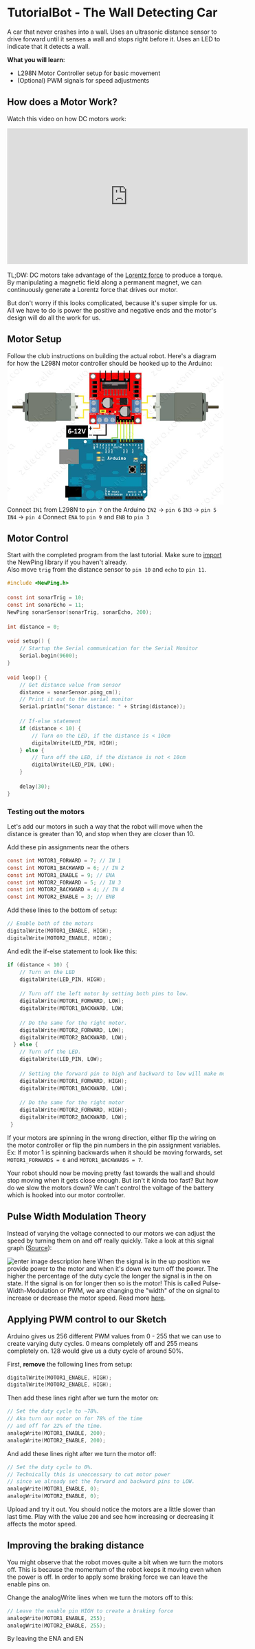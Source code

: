 # TutorialBot - The Wall Detecting Car

A car that never crashes into a wall. Uses an ultrasonic distance sensor to drive forward until it senses a wall and stops right before it. Uses an LED to indicate that it detects a wall.

**What you will learn**:
 - L298N Motor Controller setup for basic movement
 - (Optional) PWM signals for speed adjustments

## How does a Motor Work?
Watch this video on how  DC motors work:
<iframe width="560" height="315" src="https://www.youtube.com/embed/LAtPHANEfQo" frameborder="0" allow="accelerometer; autoplay; encrypted-media; gyroscope; picture-in-picture" allowfullscreen></iframe>

TL;DW: DC motors take advantage of the [Lorentz force](https://en.wikipedia.org/wiki/Lorentz_force) to produce a torque. By manipulating a magnetic field along a permanent magnet, we can continuously generate a Lorentz force that drives our motor.

But don't worry if this looks complicated, because it's super simple for us. All we have to do is power the positive and negative ends and the motor's design will do all the work for us.

## Motor Setup
Follow the club instructions on building the actual robot. Here's a diagram for how the L298N motor controller should be hooked up to the Arduino:
![Wiring Diagram](https://raw.githubusercontent.com/Penn-State-Robotics-Club/tutorials/master/resources/l298_motor_wiring.png)
Connect `IN1` from L298N to `pin 7` on the Arduino
`IN2` -> `pin 6`
`IN3` -> `pin 5`
`IN4` -> `pin 4`
Connect `ENA` to `pin 9` and `ENB` to `pin 3`

## Motor Control
Start with the completed program from the last tutorial. Make sure to [import](https://github.com/Penn-State-Robotics-Club/tutorials/blob/master/LogicWithDistances.md#importing-the-newping-library) the NewPing library if you haven't already.  
Also move `trig` from the distance sensor to `pin 10` and `echo` to `pin 11`.
```c
#include <NewPing.h>

const int sonarTrig = 10;
const int sonarEcho = 11;
NewPing sonarSensor(sonarTrig, sonarEcho, 200);

int distance = 0;

void setup() {
	// Startup the Serial communication for the Serial Monitor
	Serial.begin(9600);
}

void loop() {
	// Get distance value from sensor
	distance = sonarSensor.ping_cm();
	// Print it out to the serial monitor
	Serial.println("Sonar distance: " + String(distance));

	// If-else statement
	if (distance < 10) {
		// Turn on the LED, if the distance is < 10cm
		digitalWrite(LED_PIN, HIGH);
	} else {
		// Turn off the LED, if the distance is not < 10cm
		digitalWrite(LED_PIN, LOW);
	}

	delay(30);
}
```
### Testing out the motors
Let's add our motors in such a way that the robot will move when the distance is greater than 10, and stop when they are closer than 10.

Add these pin assignments near the others
```c
const int MOTOR1_FORWARD = 7; // IN 1
const int MOTOR1_BACKWARD = 6; // IN 2
const int MOTOR1_ENABLE = 9; // ENA
const int MOTOR2_FORWARD = 5; // IN 3
const int MOTOR2_BACKWARD = 4; // IN 4
const int MOTOR2_ENABLE = 3; // ENB
```
Add these lines to the bottom of `setup`:
```c
// Enable both of the motors
digitalWrite(MOTOR1_ENABLE, HIGH);
digitalWrite(MOTOR2_ENABLE, HIGH);
```
And edit the if-else statement to look like this:
```c
if (distance < 10) {
	// Turn on the LED
	digitalWrite(LED_PIN, HIGH);
	
	// Turn off the left motor by setting both pins to low.     
    digitalWrite(MOTOR1_FORWARD, LOW);
    digitalWrite(MOTOR1_BACKWARD, LOW;

    // Do the same for the right motor.
    digitalWrite(MOTOR2_FORWARD, LOW);
    digitalWrite(MOTOR2_BACKWARD, LOW);     
  } else {
    // Turn off the LED.                                 
    digitalWrite(LED_PIN, LOW);
    
    // Setting the forward pin to high and backward to low will make motors rotate forward.         
    digitalWrite(MOTOR1_FORWARD, HIGH);  
    digitalWrite(MOTOR1_BACKWARD, LOW);    

    // Do the same for the right motor
    digitalWrite(MOTOR2_FORWARD, HIGH);
    digitalWrite(MOTOR2_BACKWARD, LOW);
 }
```

If your motors are spinning in the wrong direction, either flip the wiring on the motor controller or flip the pin numbers in the pin assignment variables. Ex: If motor 1 is spinning backwards when it should be moving forwards, set `MOTOR1_FORWARDS = 6` and `MOTOR1_BACKWARDS = 7`.

Your robot should now be moving pretty fast towards the wall and should stop moving when it gets close enough. But isn't it kinda too fast? But how do we slow the motors down? We can't control the voltage of the battery which is hooked into our motor controller.

## Pulse Width Modulation Theory
Instead of varying the voltage connected to our motors we can adjust the speed by turning them on and off really quickly. Take a look at this signal graph ([Source](https://learn.sparkfun.com/tutorials/pulse-width-modulation/duty-cycle)):

![enter image description here](https://cdn.sparkfun.com/assets/f/9/c/8/a/512e869bce395fbc64000002.JPG)
When the signal is in the up position we provide power to the motor and when it's down we turn off the power. The higher the percentage of the duty cycle the longer the signal is in the on state. If the signal is on for longer then so is the motor! This is called Pulse-Width-Modulation or PWM, we are changing the "width" of the on signal to increase or decrease the motor speed. Read more [here](https://www.analogictips.com/pulse-width-modulation-pwm/).

## Applying PWM control to our Sketch
Arduino gives us 256 different PWM values from 0 - 255 that we can use to create varying duty cycles. 0 means completely off and 255 means completely on. 128 would give us a duty cycle of around 50%.

First, **remove** the following lines from setup:
```c
digitalWrite(MOTOR1_ENABLE, HIGH);
digitalWrite(MOTOR2_ENABLE, HIGH);
```

Then add these lines right after we turn the motor on:
```c
// Set the duty cycle to ~78%.
// Aka turn our motor on for 78% of the time
// and off for 22% of the time.
analogWrite(MOTOR1_ENABLE, 200);
analogWrite(MOTOR2_ENABLE, 200);
```

And  add these lines right after we turn the motor off:
```c
// Set the duty cycle to 0%.
// Technically this is uneccessary to cut motor power
// since we already set the forward and backward pins to LOW.
analogWrite(MOTOR1_ENABLE, 0);
analogWrite(MOTOR2_ENABLE, 0);
```

Upload and try it out. You should notice the motors are a little slower than last time. Play with the value `200` and see how increasing or decreasing it affects the motor speed.

## Improving the braking distance
You might observe that the robot moves quite a bit when we turn the motors off. This is because the momentum of the robot keeps it moving even when the power is off. In order to apply some braking force we can leave the enable pins on.

Change the analogWrite lines when we turn the motors off to this:
```c
// Leave the enable pin HIGH to create a braking force
analogWrite(MOTOR1_ENABLE, 255);
analogWrite(MOTOR2_ENABLE, 255);
```

By leaving the ENA and EN
<!--stackedit_data:
eyJoaXN0b3J5IjpbLTY2ODQ5NDQ4MSwxNjc5Nzg0ODg4LC0xOD
I5OTI1ODMsLTU4NDY0ODQwNiwyOTAxODk2NzAsMTQ4Njg2NDA1
MSwxNjkxMzgxNzgxLC04NzI1ODUyMzEsLTc0MDU3NDIyMSwxNj
E2NTM2MjU3LDE1MDUzMjg4MTMsNjA5Mjc4NjA5LC0xNDIwMjgy
NzE4LDE5OTU3NjMyODQsOTUzMDYwNzczLDE5NDMwMDc1NDMsLT
gwNjM0NDgwOCw5ODQ5MzAxODVdfQ==
-->
